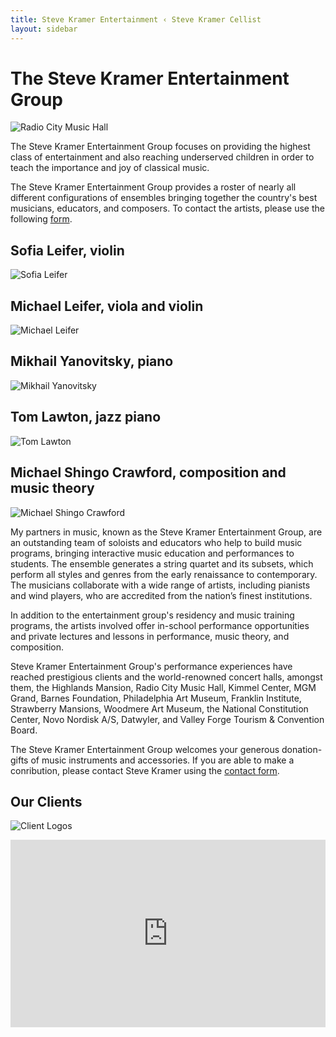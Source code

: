 ```yaml
---
title: Steve Kramer Entertainment ‹ Steve Kramer Cellist
layout: sidebar
---
```

# The Steve Kramer Entertainment Group

![Radio City Music Hall](/images/photos/steveradiocity2.jpg)

The Steve Kramer Entertainment Group focuses on providing the highest class of entertainment and also reaching underserved children in order to teach the importance and joy of classical music.

The Steve Kramer Entertainment Group provides a roster of nearly all different configurations of ensembles bringing together the country's best musicians, educators, and composers. To contact the artists, please use the following [form](http://stevekramercellist.com/contact.html).

## Sofia Leifer, violin

![Sofia Leifer](/images/sofia2.jpg "Sofia Leifer")

## Michael Leifer, viola and violin

![Michael Leifer](/images/leifer.jpg "Michael Leifer")

## Mikhail Yanovitsky, piano

![Mikhail Yanovitsky](/images/yanovitsky.jpg "Mikhail Yanovitsky")

## Tom Lawton, jazz piano

![Tom Lawton](/images/lawton.png "Tom Lawton")

## Michael Shingo Crawford, composition and music theory

![Michael Shingo Crawford](/images/michaelshingo.jpg "Michael Shingo Crawford")


My partners in music, known as the Steve Kramer Entertainment Group, are an outstanding team of soloists and educators who help to build music programs, bringing interactive music education and performances to students. The ensemble generates a string quartet and its subsets, which perform all styles and genres from the early renaissance to contemporary. The musicians collaborate with a wide range of artists, including pianists and wind players, who are accredited from the nation’s finest institutions.

In addition to the entertainment group's residency and music training programs, the artists involved offer in-school performance opportunities and private lectures and lessons in performance, music theory, and composition.

Steve Kramer Entertainment Group's performance experiences have reached prestigious clients and the world-renowned concert halls, amongst them, the Highlands Mansion, Radio City Music Hall, Kimmel Center, MGM Grand, Barnes Foundation, Philadelphia Art Museum, Franklin Institute, Strawberry Mansions, Woodmere Art Museum, the National Constitution Center, Novo Nordisk A/S, Datwyler, and Valley Forge Tourism & Convention Board. 

The Steve Kramer Entertainment Group welcomes your generous donation-gifts of music instruments and accessories. If you are able to make a conribution, please contact Steve Kramer using the [contact form](http://stevekramercellist.com/contact.html). 

## Our Clients

![Client Logos](/images/clientlogos2.jpg)


<iframe width="100%" height="300" scrolling="no" frameborder="no" allow="autoplay" src="https://w.soundcloud.com/player/?url=https%3A//api.soundcloud.com/tracks/763572550&color=%23ffffff&auto_play=true&hide_related=false&show_comments=true&show_user=true&show_reposts=false&show_teaser=true&visual=true"></iframe>
